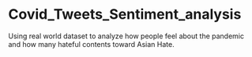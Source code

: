 # Covid_Tweets_Sentiment_analysis

Using real world dataset to analyze how people feel about the pandemic and how many hateful contents toward Asian Hate.
